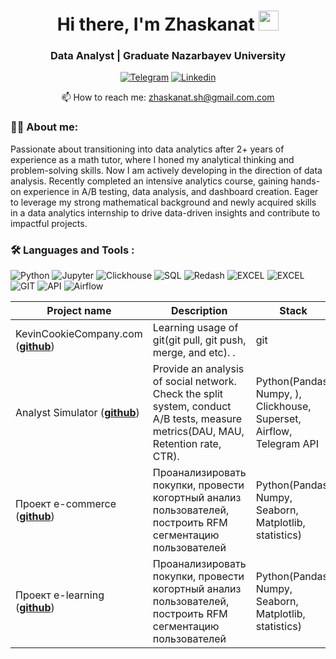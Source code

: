 <h1 align="center">Hi there, I'm Zhaskanat</a> 
<img src="https://github.com/blackcater/blackcater/raw/main/images/Hi.gif" height="32"/></h1>
<h3 align="center">Data Analyst | Graduate Nazarbayev University </h3>

<div align="center">

  <a href="">[![Telegram](https://img.shields.io/badge/-Telegram-27A7E7?style=for-the-badge&logo=telegram)](https://t.me/zhaskanatshaimurat)</a>
  <a href="">[![Linkedin](https://img.shields.io/badge/LinkedIn-0077B5?style=for-the-badge&logo=linkedin&logoColor=white)](https://www.linkedin.com/in/zhaskanat-sh/)</a>

</div>
<p align='center'>
   📫 How to reach me: <a href='mailto:zhaskanat.sh@gmail'>zhaskanat.sh@gmail.com.com</a>
</p>

### :man_technologist: About me:
Passionate about transitioning into data analytics after 2+ years of experience as a math tutor, where I honed my analytical thinking and problem-solving skills. Now I am actively developing in the direction of data analysis. Recently completed an intensive analytics course, gaining hands-on experience in A/B testing, data analysis, and dashboard creation.  Eager to leverage my strong mathematical background and newly acquired skills in a data analytics internship to drive data-driven insights and contribute to impactful projects.
###  🛠️ Languages and Tools :  
![Python](https://img.shields.io/badge/-Python-FFF?style=for-the-badge&logo=python)
![Jupyter](https://img.shields.io/badge/-Jupyter_Notebook-FFF?style=for-the-badge&logo=Jupyter)
![Clickhouse](https://img.shields.io/badge/-Clickhouse-FFF?style=for-the-badge&logo=Clickhouse)
![SQL](https://img.shields.io/badge/-SQL-00A4EF?style=for-the-badge&logo=SQL)
![Redash](https://img.shields.io/badge/-Redash-E44D26?style=for-the-badge&logo=Redash)
![EXCEL](https://img.shields.io/badge/-EXCEL-FF?style=for-the-badge&logo=EXCEL)
![EXCEL](https://img.shields.io/badge/-Google_Sheets-FFF?style=for-the-badge&logo=GoogleSheets)
![GIT](https://img.shields.io/badge/-GIT-FFF?style=for-the-badge&logo=GIT)
![API](https://img.shields.io/badge/-API-FF6600?style=for-the-badge&logo=API)
![Airflow](https://img.shields.io/badge/-Airflow-77DDE7?style=for-the-badge&logo=AIRFLOW)


|Project name| Description| Stack|
|----------------|-----------------|-----|
|KevinCookieCompany.com  (__[github](https://github.com/zhaskanat123/KevinCookieCompany.com)__)|Learning usage of git(git pull, git push, merge, and etc). .|git|
|Analyst Simulator  (__[github](https://github.com/zhaskanat123/Analyst_Simulator)__)|Provide an analysis of social network. Check the split system, conduct A/B tests, measure metrics(DAU, MAU, Retention rate, CTR).|Python(Pandas, Numpy, ), Clickhouse, Superset, Airflow, Telegram API|
|Проект e-commerce  (__[github](https://github.com/zhaskanat123/e-commerce.git)__)|Проанализировать покупки, провести когортный анализ пользователей, построить RFM сегментацию пользователей |Python(Pandas, Numpy, Seaborn, Matplotlib, statistics)|
|Проект e-learning  (__[github](https://github.com/zhaskanat123/e-commerce.git)__)|Проанализировать покупки, провести когортный анализ пользователей, построить RFM сегментацию пользователей |Python(Pandas, Numpy, Seaborn, Matplotlib, statistics)|
